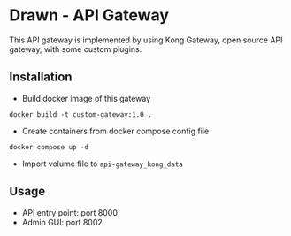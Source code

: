 # Drawn - API Gateway

This API gateway is implemented by using Kong Gateway, open source API gateway, with some custom plugins.

## Installation

- Build docker image of this gateway

```
docker build -t custom-gateway:1.0 .
```

- Create containers from docker compose config file

```
docker compose up -d
```

- Import volume file to `api-gateway_kong_data`

## Usage

- API entry point: port 8000
- Admin GUI: port 8002